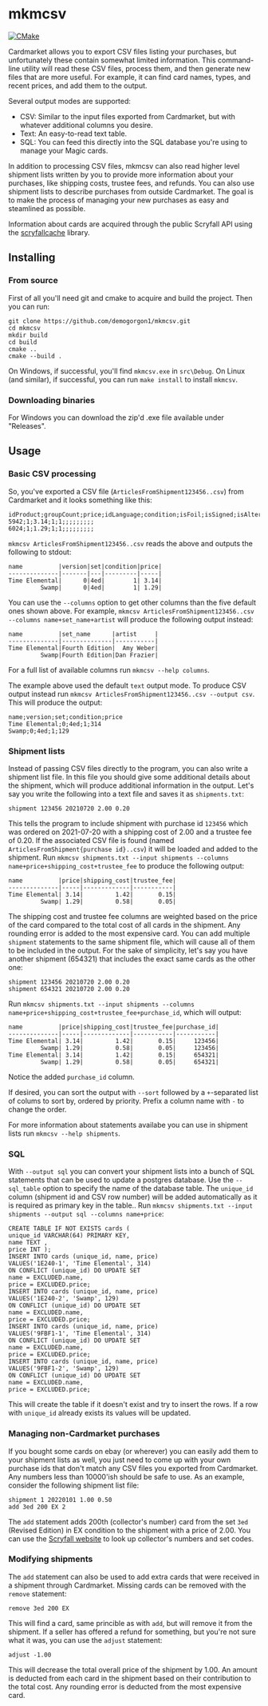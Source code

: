 # mkmcsv
[![CMake](https://github.com/demogorgon1/mkmcsv/actions/workflows/cmake.yml/badge.svg)](https://github.com/demogorgon1/mkmcsv/actions/workflows/cmake.yml)

Cardmarket allows you to export CSV files listing your purchases, but unfortunately these contain somewhat limited information. This command-line utility will read these CSV files, process them, and then generate new files that are more useful. For example, it can find card names, types, and recent prices, and add them to the output. 

Several output modes are supported:

- CSV: Similar to the input files exported from Cardmarket, but with whatever additional columns you desire.
- Text: An easy-to-read text table.
- SQL: You can feed this directly into the SQL database you're using to manage your Magic cards. 

In addition to processing CSV files, mkmcsv can also read higher level shipment lists written by you to provide more information about your purchases, like shipping costs, trustee fees, and refunds. You can also use shipment lists to describe purchases from outside Cardmarket. The goal is to make the process of managing your new purchases as easy and steamlined as possible.

Information about cards are acquired through the public Scryfall API using the [scryfallcache](https://github.com/demogorgon1/scryfallcache) library.

## Installing
### From source
First of all you'll need git and cmake to acquire and build the project. Then you can run:
```
git clone https://github.com/demogorgon1/mkmcsv.git
cd mkmcsv
mkdir build
cd build
cmake ..
cmake --build .
```
On Windows, if successful, you'll find ```mkmcsv.exe``` in ```src\Debug```.
On Linux (and similar), if successful, you can run ```make install``` to install ```mkmcsv```.

### Downloading binaries
For Windows you can download the zip'd .exe file available under "Releases".

## Usage
### Basic CSV processing
So, you've exported a CSV file (```ArticlesFromShipment123456..csv```) from Cardmarket and it looks something like this:
```
idProduct;groupCount;price;idLanguage;condition;isFoil;isSigned;isAltered;isPlayset;isReverseHolo;isFirstEd;isFullArt;isUberRare;isWithDie
5942;1;3.14;1;1;;;;;;;;;
6024;1;1.29;1;1;;;;;;;;;
```
```mkmcsv ArticlesFromShipment123456..csv``` reads the above and outputs the following to stdout:
```
name          |version|set|condition|price|
--------------|-------|---|---------|-----|
Time Elemental|      0|4ed|        1| 3.14|
         Swamp|      0|4ed|        1| 1.29|
```
You can use the ```--columns``` option to get other columns than the five default ones shown above. For example,
```mkmcsv ArticlesFromShipment123456..csv --columns name+set_name+artist``` will produce the following output instead:
```
name          |set_name      |artist     |
--------------|--------------|-----------|
Time Elemental|Fourth Edition|  Amy Weber|
         Swamp|Fourth Edition|Dan Frazier|
```
For a full list of available columns run ```mkmcsv --help columns```.

The example above used the default ```text``` output mode. To produce CSV output instead run ```mkmcsv ArticlesFromShipment123456..csv --output csv```.
This will produce the output:
```
name;version;set;condition;price
Time Elemental;0;4ed;1;314
Swamp;0;4ed;1;129
```

### Shipment lists
Instead of passing CSV files directly to the program, you can also write a shipment list file. In this file you should give some additional details about the shipment, which will produce additional information in the output. Let's say you write the following into a text file and saves it as ```shipments.txt```:
```
shipment 123456 20210720 2.00 0.20
```
This tells the program to include shipment with purchase id ```123456``` which was ordered on 2021-07-20 with a shipping cost of 2.00 and a trustee fee of 0.20. If the associated CSV file is found (named ```ArticlesFromShipment{purchase id}..csv```) it will be loaded and added to the shipment. Run ```mkmcsv shipments.txt --input shipments --columns name+price+shipping_cost+trustee_fee``` to produce the following output:
```
name          |price|shipping_cost|trustee_fee|
--------------|-----|-------------|-----------|
Time Elemental| 3.14|         1.42|       0.15|
         Swamp| 1.29|         0.58|       0.05|
```
The shipping cost and trustee fee columns are weighted based on the price of the card compared to the total cost of all cards in the shipment. Any rounding error is added to the most expensive card.
You can add multiple ```shipment``` statements to the same shipment file, which will cause all of them to be included in the output. For the sake of simplicity, let's say you have another shipment (654321) that includes the exact same cards as the other one:
```
shipment 123456 20210720 2.00 0.20
shipment 654321 20210720 2.00 0.20
```
Run ```mkmcsv shipments.txt --input shipments --columns name+price+shipping_cost+trustee_fee+purchase_id```, which will output:
```
name          |price|shipping_cost|trustee_fee|purchase_id|
--------------|-----|-------------|-----------|-----------|
Time Elemental| 3.14|         1.42|       0.15|     123456|
         Swamp| 1.29|         0.58|       0.05|     123456|
Time Elemental| 3.14|         1.42|       0.15|     654321|
         Swamp| 1.29|         0.58|       0.05|     654321|
```
Notice the added ```purchase_id``` column.

If desired, you can sort the output with ```--sort``` followed by a ```+```-separated list of colums to sort by, ordered by priority. Prefix a column name with ```-``` to change the order.

For more information about statements availabe you can use in shipment lists run ```mkmcsv --help shipments```.

### SQL
With ```--output sql``` you can convert your shipment lists into a bunch of SQL statements that can be used to update a postgres database. Use the ```--sql_table``` option to specify the name of the database table. The ```unique_id``` column (shipment id and CSV row number) will be added automatically as it is required as primary key in the table.. Run ```mkmcsv shipments.txt --input shipments --output sql --columns name+price```:
```
CREATE TABLE IF NOT EXISTS cards (
unique_id VARCHAR(64) PRIMARY KEY,
name TEXT ,
price INT );
INSERT INTO cards (unique_id, name, price)
VALUES('1E240-1', 'Time Elemental', 314)
ON CONFLICT (unique_id) DO UPDATE SET
name = EXCLUDED.name,
price = EXCLUDED.price;
INSERT INTO cards (unique_id, name, price)
VALUES('1E240-2', 'Swamp', 129)
ON CONFLICT (unique_id) DO UPDATE SET
name = EXCLUDED.name,
price = EXCLUDED.price;
INSERT INTO cards (unique_id, name, price)
VALUES('9FBF1-1', 'Time Elemental', 314)
ON CONFLICT (unique_id) DO UPDATE SET
name = EXCLUDED.name,
price = EXCLUDED.price;
INSERT INTO cards (unique_id, name, price)
VALUES('9FBF1-2', 'Swamp', 129)
ON CONFLICT (unique_id) DO UPDATE SET
name = EXCLUDED.name,
price = EXCLUDED.price;
```
This will create the table if it doesn't exist and try to insert the rows. If a row with ```unique_id``` already exists its values will be updated.

### Managing non-Cardmarket purchases
If you bought some cards on ebay (or wherever) you can easily add them to your shipment lists as well, you just need to come up with your own purchase ids that don't match any CSV files you exported from Cardmarket. Any numbers less than 10000'ish should be safe to use. As an example, consider the following shipment list file:
```
shipment 1 20220101 1.00 0.50
add 3ed 200 EX 2
```
The ```add``` statement adds 200th (collector's number) card from the set ```3ed``` (Revised Edition) in EX condition to the shipment with a price of 2.00. You can use the [Scryfall website](https://scryfall.com/) to look up collector's numbers and set codes.

### Modifying shipments
The ```add``` statement can also be used to add extra cards that were received in a shipment through Cardmarket. Missing cards can be removed with the ```remove``` statement:
```
remove 3ed 200 EX
```
This will find a card, same princible as with ```add```, but will remove it from the shipment. 
If a seller has offered a refund for something, but you're not sure what it was, you can use the ```adjust``` statement:
```
adjust -1.00
```
This will decrease the total overall price of the shipment by 1.00. An amount is deducted from each card in the shipment based on their contribution to the total cost. Any rounding error is deducted from the most expensive card.
